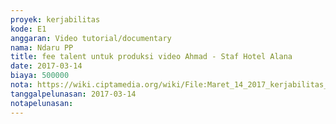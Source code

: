 ```yaml
---
proyek: kerjabilitas
kode: E1
anggaran: Video tutorial/documentary
nama: Ndaru PP
title: fee talent untuk produksi video Ahmad - Staf Hotel Alana
date: 2017-03-14
biaya: 500000
nota: https://wiki.ciptamedia.org/wiki/File:Maret_14_2017_kerjabilitas_E1_talent_video_ahmad.jpg
tanggalpelunasan: 2017-03-14
notapelunasan:
---
```

